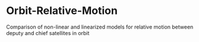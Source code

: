 # Orbit-Relative-Motion
Comparison of non-linear and linearized models for relative motion between deputy and chief satellites in orbit
